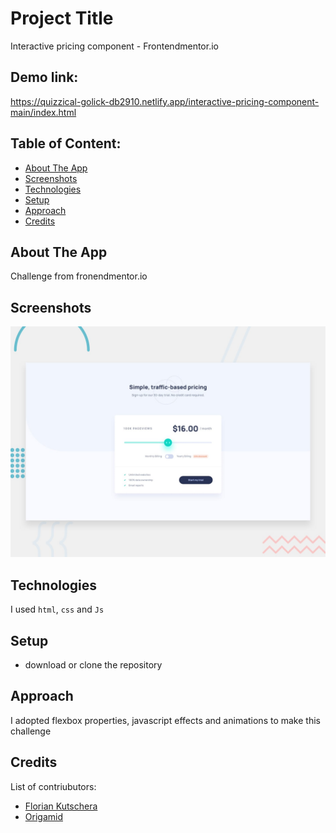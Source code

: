 # Project Title

Interactive pricing component - Frontendmentor.io

## Demo link:

https://quizzical-golick-db2910.netlify.app/interactive-pricing-component-main/index.html

## Table of Content:

- [About The App](#about-the-app)
- [Screenshots](#screenshots)
- [Technologies](#technologies)
- [Setup](#setup)
- [Approach](#approach)
- [Credits](#credits)

## About The App

Challenge from fronendmentor.io

## Screenshots

![](./design/desktop-preview.jpg)

## Technologies

I used `html`, `css` and `Js`

## Setup

- download or clone the repository

## Approach

I adopted flexbox properties, javascript effects and animations to make this challenge

## Credits

List of contriubutors:

- [Florian Kutschera](https://medium.com/@Florian/freebie-google-material-design-shadow-helper-2a0501295a2d#.wyvbmcq10)
- [Origamid](https://www.origamid.com/projetos/css-grid-layout-guia-completo/)
